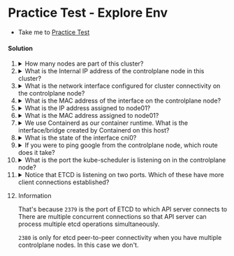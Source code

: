 # Practice Test - Explore Env

  - Take me to [Practice Test](https://kodekloud.com/topic/practice-test-explore-environment/)

#### Solution

1. <details>
   <summary>How many nodes are part of this cluster?</summary>

      ```
      kubectl get nodes
      ```

      Count the results

   </details>

1. <details>
   <summary>What is the Internal IP address of the controlplane node in this cluster?</summary>

      ```
      kubectl get nodes -o wide
      ```

      Note the value in `INTERNAL-IP` column for `controlplane`

   </details>

1. <details>
   <summary>What is the network interface configured for cluster connectivity on the controlplane node?</summary>

   This will be the network interface that has the same IP address you determined in the previous question.

   ```
   ip a
   ```

   There is quite a lot of output for the above command. We can filter it better:

   ```
   ip a | grep -B2 X.X.X.X
   ```

   where `X.X.X.X` is the IP address you got from the previous question. `grep -B2` will find the line containing the value we are looking for and print that and the previous 2 line of output. It will look like this, though the values will be different each time you run the lab.

   ```
   3058: eth0@if3059: <BROADCAST,MULTICAST,UP,LOWER_UP> mtu 1450 qdisc noqueue state UP group default
      link/ether 02:42:c0:08:ea:03 brd ff:ff:ff:ff:ff:ff link-netnsid 0
     inet 192.8.234.3/24 brd 192.8.234.255 scope global eth0
   ```

   From this, we can determine the answer to be

   > `eth0`

   </details>

1. <details>
   <summary>What is the MAC address of the interface on the controlplane node?</summary>

   This value is also present in the output of the command you ran for the previous question. The MAC address is the value in the `link/ether` field of the output and is 6 hex numbers separated by `:`. Note that the value can be different each time you run the lab.

   If the output for `eth0` is

   ```
   3058: eth0@if3059: <BROADCAST,MULTICAST,UP,LOWER_UP> mtu 1450 qdisc noqueue state UP group default
      link/ether 02:42:c0:08:ea:03 brd ff:ff:ff:ff:ff:ff link-netnsid 0
     inet 192.8.234.3/24 brd 192.8.234.255 scope global eth0
   ```

   then the MAC address is

   > `02:42:c0:08:ea:03`

   </details>

1. <details>
   <summary>What is the IP address assigned to node01?</summary>

   ```
   kubectl get nodes -o wide`
   ```

   Note the value in `INTERNAL-IP` column for `node01`

   </details>

1. <details>
   <summary>What is the MAC address assigned to node01?</summary>

   For this we will need to SSH onto `node01` so we can view its interfaces. We know what IP to look for, as we determined this in the previous question

   ```
   ssh node01
   ip a | grep -B2 X.X.X.X
   ```

   where `X.X.X.X` is the IP address you got from the previous question. Again, look at the `link/ether` field.

   We could guess that the correct interface on `node01` is also `eth0` and simply run

   ```
   ip link show eth0
   ```

   but it's best to be sure.

   Now return to `controlplane`

   ```
   exit
   ```

   </details>

1. <details>
   <summary>We use Containerd as our container runtime. What is the interface/bridge created by Containerd on this host?</summary>

   This is not immediately straight forward.

   ```
   ip link show
   ```

   Know that

   * Any interface with name beginning `eth` is a "physical" interface, and represents a network card attached to the host.
   * Interface `lo` is the loopback, and covers all IP addresses starting with `127`. Every computer has this.
   * Any interface with name beginning `veth` is a virtual network interface used for tunnelling between the host and the pod network. These connect with bridges, and the bridge interface name is listed with their details.

   We can see that for the two `veth` devices, they are associated with another device in the list `cni0`, therefore that is the answer.

   </details>

1. <details>
   <summary>What is the state of the interface cni0?</summary>

   You can see in the output of the previous command that the state field for `cni0` is

   > `UP`

   </details>

1. <details>
   <summary>If you were to ping google from the controlplane node, which route does it take?</summary>

   What is the IP address of the Default Gateway?

   Run

   ```
   ip route show default
   ```

   and note the output

   </details>

1. <details>
   <summary>What is the port the kube-scheduler is listening on in the controlplane node?</summary>

   Use the [netstat](https://linux.die.net/man/8/netstat) command to look at network sockets used by programs running on the host. There's a lot of output, so we will filter by process name, i.e. `kube-scheduler`

   ```
   netstat -nplt | grep kube-scheduler
   ```

   Output:

   ```
   tcp        0      0 127.0.0.1:10259         0.0.0.0:*               LISTEN      3291/kube-scheduler
   ```

   We can see it's listening on localhost, port `10259`
   </details>

1. <details>
   <summary>Notice that ETCD is listening on two ports. Which of these have more client connections established?</summary>

   We use `netstat` with slightly different options and filter for `etcd`

   ```
   netstat -anp | grep etcd
   ```

   You can see that by far and away, the most used port is `2379`.

   <details>

1. Information

   That's because `2379` is the port of ETCD to which API server connects to There are multiple concurrent connections so that API server can process multiple etcd operations simultaneously.

    `2380` is only for etcd peer-to-peer connectivity when you have multiple controlplane nodes. In this case we don't.



